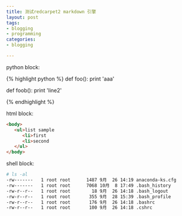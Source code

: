 ```yaml
---
title: 测试redcarpet2 markdown 引擎
layout: post
tags:
- blogging
- programming
categories:
- blogging

---
```


python block:

{% highlight python %}
def foo():
    print 'aaa'

def foob():
    print 'line2'

{% endhighlight %}

html block:

``` html
<body>
   <ul>list sample
      <li>first
      <li>second
   </ul>
</body>
```

shell block:

``` bash
# ls -al
-rw-------   1 root root      1487 9月  26 14:19 anaconda-ks.cfg
-rw-------   1 root root      7068 10月  8 17:49 .bash_history
-rw-r--r--   1 root root        18 9月  26 14:18 .bash_logout
-rw-r--r--   1 root root       355 9月  28 15:39 .bash_profile
-rw-r--r--   1 root root       176 9月  26 14:18 .bashrc
-rw-r--r--   1 root root       100 9月  26 14:18 .cshrc
```

